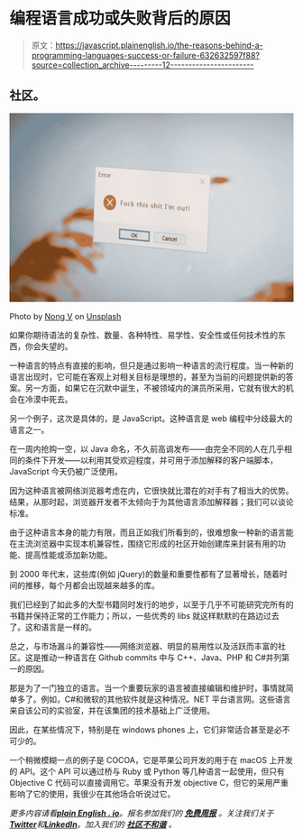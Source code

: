 # 编程语言成功或失败背后的原因

> 原文：<https://javascript.plainenglish.io/the-reasons-behind-a-programming-languages-success-or-failure-632632597f88?source=collection_archive---------12----------------------->

## 社区。

![](img/a0b11c8e832e63fa3ace1be9223c1285.png)

Photo by [Nong V](https://unsplash.com/@californong?utm_source=medium&utm_medium=referral) on [Unsplash](https://unsplash.com?utm_source=medium&utm_medium=referral)

如果你期待语法的复杂性、数量、各种特性、易学性、安全性或任何技术性的东西，你会失望的。

一种语言的特点有直接的影响，但只是通过影响一种语言的流行程度。当一种新的语言出现时，它可能在客观上对相关目标是理想的，甚至为当前的问题提供新的答案。另一方面，如果它在沉默中诞生，不被领域内的演员所采用，它就有很大的机会在冷漠中死去。

另一个例子，这次是具体的，是 JavaScript。这种语言是 web 编程中分歧最大的语言之一。

在一周内抢购一空，以 Java 命名，不久前高调发布——由完全不同的人在几乎相同的条件下开发——以利用其受欢迎程度，并可用于添加解释的客户端脚本，JavaScript 今天仍被广泛使用。

因为这种语言被网络浏览器考虑在内，它很快就比潜在的对手有了相当大的优势。结果，从那时起，浏览器开发者不太倾向于为其他语言添加解释器；我们可以谈论标准。

由于这种语言本身的能力有限，而且正如我们所看到的，很难想象一种新的语言能在主流浏览器中实现本机兼容性，围绕它形成的社区开始创建库来封装有用的功能、提高性能或添加新功能。

到 2000 年代末，这些库(例如 jQuery)的数量和重要性都有了显著增长，随着时间的推移，每个月都会出现越来越多的库。

我们已经到了如此多的大型书籍同时发行的地步，以至于几乎不可能研究完所有的书籍并保持正常的工作能力；所以，一些优秀的 libs 就这样默默的在路边过去了。这和语言是一样的。

总之，与市场漏斗的兼容性——网络浏览器、明显的易用性以及活跃而丰富的社区。这是推动一种语言在 Github commits 中与 C++、Java、PHP 和 C#并列第一的原因。

那是为了一门独立的语言。当一个重要玩家的语言被直接编辑和维护时，事情就简单多了。例如，C#和微软的其他软件就是这种情况。NET 平台语言网。这些语言来自该公司的实验室，并在该集团的技术基础上广泛使用。

因此，在某些情况下，特别是在 windows phones 上，它们非常适合甚至是必不可少的。

一个稍微模糊一点的例子是 COCOA，它是苹果公司开发的用于在 macOS 上开发的 API。这个 API 可以通过桥与 Ruby 或 Python 等几种语言一起使用，但只有 Objective C 代码可以直接调用它。苹果没有开发 objective C，但它的采用严重影响了它的使用，我很少在其他场合听说过它。

*更多内容请看*[***plain English . io***](https://plainenglish.io/)*。报名参加我们的* [***免费周报***](http://newsletter.plainenglish.io/) *。关注我们关于*[***Twitter***](https://twitter.com/inPlainEngHQ)*和*[***LinkedIn***](https://www.linkedin.com/company/inplainenglish/)*。加入我们的* [***社区不和谐***](https://discord.gg/GtDtUAvyhW) *。*